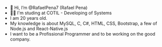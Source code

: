 - 👋 Hi, I’m @RafaelPena7 (Rafael Pena)
- 👨‍💻 I'm studing at COTIL - Developing of Systems
- I am 20 years old.
- My knowledge is about MySQL, C, C#, HTML, CSS, Bootstrap, a few of Node.js and React-Native.js
- I want to be a Profissional Programmer and to be working on the good company.

